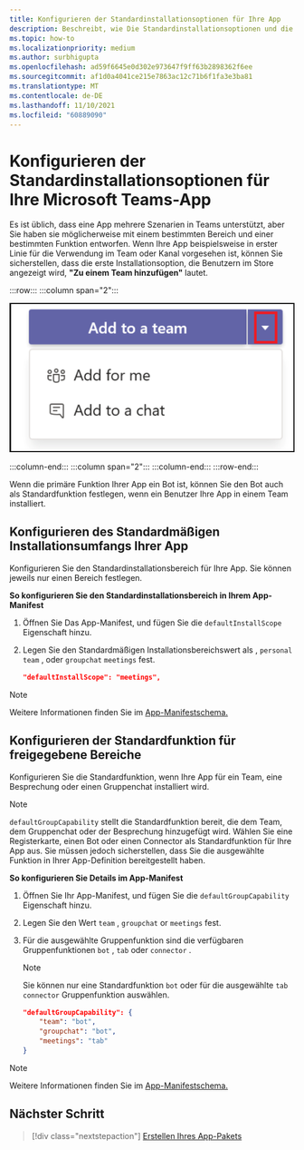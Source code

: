 ```yaml
---
title: Konfigurieren der Standardinstallationsoptionen für Ihre App
description: Beschreibt, wie Die Standardinstallationsoptionen und die Standardfunktion Ihrer App für freigegebene Bereiche angegeben werden.
ms.topic: how-to
ms.localizationpriority: medium
ms.author: surbhigupta
ms.openlocfilehash: ad59f6645e0d302e973647f9ff63b2898362f6ee
ms.sourcegitcommit: af1d0a4041ce215e7863ac12c71b6f1fa3e3ba81
ms.translationtype: MT
ms.contentlocale: de-DE
ms.lasthandoff: 11/10/2021
ms.locfileid: "60889090"
---
```

# <a name="configure-default-install-options-for-your-microsoft-teams-app"></a>Konfigurieren der Standardinstallationsoptionen für Ihre Microsoft Teams-App

Es ist üblich, dass eine App mehrere Szenarien in Teams unterstützt, aber Sie haben sie möglicherweise mit einem bestimmten Bereich und einer bestimmten Funktion entworfen. Wenn Ihre App beispielsweise in erster Linie für die Verwendung im Team oder Kanal vorgesehen ist, können Sie sicherstellen, dass die erste Installationsoption, die Benutzern im Store angezeigt wird, **"Zu einem Team hinzufügen"** lautet.

:::row:::
   :::column span="2":::

![Hinzufügen eines App-Dropdownbeispiels](../../assets/images/compose-extensions/addanapp.png)

   :::column-end:::
   :::column span="2":::
   :::column-end:::
:::row-end:::

Wenn die primäre Funktion Ihrer App ein Bot ist, können Sie den Bot auch als Standardfunktion festlegen, wenn ein Benutzer Ihre App in einem Team installiert.

## <a name="configure-your-apps-default-install-scope"></a>Konfigurieren des Standardmäßigen Installationsumfangs Ihrer App

Konfigurieren Sie den Standardinstallationsbereich für Ihre App. Sie können jeweils nur einen Bereich festlegen.

**So konfigurieren Sie den Standardinstallationsbereich in Ihrem App-Manifest**

1. Öffnen Sie Das App-Manifest, und fügen Sie die `defaultInstallScope` Eigenschaft hinzu.
2. Legen Sie den Standardmäßigen Installationsbereichswert als , `personal` `team` , oder `groupchat` `meetings` fest.

    ```json
    "defaultInstallScope": "meetings",
    ```

> [!NOTE]
> Weitere Informationen finden Sie im [App-Manifestschema.](~/resources/schema/manifest-schema.md)

## <a name="configure-the-default-capability-for-shared-scopes"></a>Konfigurieren der Standardfunktion für freigegebene Bereiche

Konfigurieren Sie die Standardfunktion, wenn Ihre App für ein Team, eine Besprechung oder einen Gruppenchat installiert wird.

> [!NOTE]
> `defaultGroupCapability` stellt die Standardfunktion bereit, die dem Team, dem Gruppenchat oder der Besprechung hinzugefügt wird. Wählen Sie eine Registerkarte, einen Bot oder einen Connector als Standardfunktion für Ihre App aus. Sie müssen jedoch sicherstellen, dass Sie die ausgewählte Funktion in Ihrer App-Definition bereitgestellt haben.

**So konfigurieren Sie Details im App-Manifest**

1. Öffnen Sie Ihr App-Manifest, und fügen Sie die `defaultGroupCapability` Eigenschaft hinzu.
2. Legen Sie den Wert `team` , `groupchat` or `meetings` fest.
3. Für die ausgewählte Gruppenfunktion sind die verfügbaren Gruppenfunktionen `bot` , `tab` oder `connector` . 

    > [!NOTE]
    > Sie können nur eine Standardfunktion `bot` oder für die ausgewählte `tab` `connector` Gruppenfunktion auswählen.

    ```json
    "defaultGroupCapability": {
        "team": "bot",
        "groupchat": "bot",
        "meetings": "tab"
    }
    ```

> [!NOTE]
> Weitere Informationen finden Sie im [App-Manifestschema.](~/resources/schema/manifest-schema.md)

## <a name="next-step"></a>Nächster Schritt

> [!div class="nextstepaction"]
> [Erstellen Ihres App-Pakets](~/concepts/build-and-test/apps-package.md)
